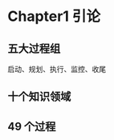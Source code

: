 <!--
 * @Author: your name
 * @Date: 2020-09-02 10:20:12
 * @LastEditTime: 2020-09-14 10:53:34
 * @LastEditors: Please set LastEditors
 * @Description: In User Settings Edit
 * @FilePath: \PMP\Notes\Chapter1.md
-->

# Chapter1 引论

## 五大过程组

启动、规划、执行、监控、收尾

## 十个知识领域

## 49 个过程

